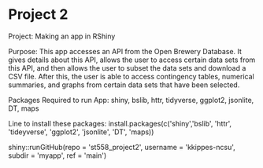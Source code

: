 # Project 2

Project: Making an app in RShiny

Purpose: This app accesses an API from the Open Brewery Database. It gives details about this API, allows the user to access certain data sets from this API, and then allows the user to subset the data sets and download a CSV file. After this, the user is able to access contingency tables, numerical summaries, and graphs from certain data sets that have been selected.

Packages Required to run App: shiny, bslib, httr, tidyverse, ggplot2, jsonlite, DT, maps

Line to install these packages: install.packages(c('shiny','bslib', 'httr', 'tideyverse', 'ggplot2', 'jsonlite', 'DT', 'maps))

shiny::runGitHub(repo = 'st558_project2', username = 'kkippes-ncsu', subdir = 'myapp', ref = 'main')